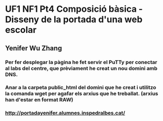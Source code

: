 # UF1 NF1 Pt4 Composició bàsica - Disseny de la portada d'una web escolar

## Yenifer Wu Zhang

### Per fer desplegar la pàgina he fet servir el PuTTy per conectar al labs del centre, que prèviament he creat un nou domini amb DNS.

### Anar a la carpeta public_html del domini que he creat i utilitzo la comanda wget per agafar els arxius que he treballat. (arxius han d'estar en format RAW)

### http://portadayenifer.alumnes.inspedralbes.cat/
